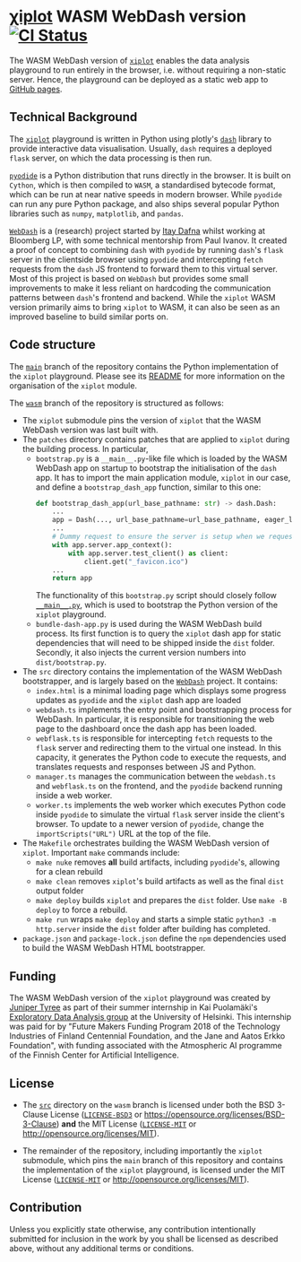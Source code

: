 # [&chi;iplot](https://github.com/edahelsinki/xiplot) WASM WebDash version &emsp; [![CI Status]][workflow]

[CI Status]: https://img.shields.io/github/actions/workflow/status/edahelsinki/xiplot/gh-pages.yaml?branch=wasm&label=gh-pages
[workflow]: https://github.com/edahelsinki/xiplot/actions/workflows/gh-pages.yaml?query=branch%3Awasm

The WASM WebDash version of [`xiplot`](https://github.com/edahelsinki/xiplot) enables the data analysis playground to run entirely in the browser, i.e. without requiring a non-static server. Hence, the playground can be deployed as a static web app to [GitHub pages](https://www.edahelsinki.fi/xiplot).

## Technical Background

The [`xiplot`](https://github.com/edahelsinki/xiplot) playground is written in Python using plotly's [`dash`](https://github.com/plotly/dash) library to provide interactive data visualisation. Usually, `dash` requires a deployed `flask` server, on which the data processing is then run.

[`pyodide`](https://github.com/pyodide/pyodide) is a Python distribution that runs directly in the browser. It is built on `Cython`, which is then compiled to `WASM`, a standardised bytecode format, which can be run at near native speeds in modern browser. While `pyodide` can run any pure Python package, and also ships several popular Python libraries such as `numpy`, `matplotlib`, and `pandas`.

[`WebDash`](https://github.com/ibdafna/webdash) is a (research) project started by [Itay Dafna](https://github.com/ibdafna) whilst working at Bloomberg LP, with some technical mentorship from Paul Ivanov. It created a proof of concept to combining `dash` with `pyodide` by running `dash`'s `flask` server in the clientside browser using `pyodide` and intercepting `fetch` requests from the `dash` JS frontend to forward them to this virtual server. Most of this project is based on `WebDash` but provides some small improvements to make it less reliant on hardcoding the communication patterns between `dash`'s frontend and backend. While the `xiplot` WASM version primarily aims to bring `xiplot` to WASM, it can also be seen as an improved baseline to build similar ports on.

## Code structure

The [`main`](https://github.com/edahelsinki/xiplot/tree/main) branch of the repository contains the Python implementation of the `xiplot` playground. Please see its [README](https://github.com/edahelsinki/xiplot/blob/main/README.md) for more information on the organisation of the `xiplot` module.

The [`wasm`](https://github.com/edahelsinki/xiplot/tree/wasm) branch of the repository is structured as follows:
* The `xiplot` submodule pins the version of `xiplot` that the WASM WebDash version was last built with.
* The `patches` directory contains patches that are applied to `xiplot` during the building process. In particular,
  * `bootstrap.py` is a `__main__.py`-like file which is loaded by the WASM WebDash app on startup to bootstrap the initialisation of the `dash` app. It has to import the main application module, `xiplot` in our case, and define a `bootstrap_dash_app` function, similar to this one:
    ```python
    def bootstrap_dash_app(url_base_pathname: str) -> dash.Dash:
        ...
        app = Dash(..., url_base_pathname=url_base_pathname, eager_loading=True, ...)
        ...
        # Dummy request to ensure the server is setup when we request the index
        with app.server.app_context():
            with app.server.test_client() as client:
                client.get("_favicon.ico")
        ...
        return app
    ```
    The functionality of this `bootstrap.py` script should closely follow [`__main__.py`](https://github.com/edahelsinki/xiplot/blob/main/xiplot/__main__.py), which is used to bootstrap the Python version of the `xiplot` playground.
  * `bundle-dash-app.py` is used during the WASM WebDash build process. Its first function is to query the `xiplot` dash app for static dependencies that will need to be shipped inside the `dist` folder. Secondly, it also injects the current version numbers into `dist/bootstrap.py`.
* The `src` directory contains the implementation of the WASM WebDash bootstrapper, and is largely based on the [`WebDash`](https://github.com/ibdafna/webdash) project. It contains:
  * `index.html` is a minimal loading page which displays some progress updates as `pyodide` and the `xiplot` dash app are loaded
  * `webdash.ts` implements the entry point and bootstrapping process for WebDash. In particular, it is responsible for transitioning the web page to the dashboard once the dash app has been loaded.
  * `webflask.ts` is responsible for intercepting `fetch` requests to the `flask` server and redirecting them to the virtual one instead. In this capacity, it generates the Python code to execute the requests, and translates requests and responses between JS and Python.
  * `manager.ts` manages the communication between the `webdash.ts` and `webflask.ts` on the frontend, and the `pyodide` backend running inside a web worker.
  * `worker.ts` implements the web worker which executes Python code inside `pyodide` to simulate the virtual `flask` server inside the client's browser. To update to a newer version of `pyodide`, change the `importScripts("URL")` URL at the top of the file.
* The `Makefile` orchestrates building the WASM WebDash version of `xiplot`. Important `make` commands include:
  * `make nuke` removes **all** build artifacts, including `pyodide`'s, allowing for a clean rebuild
  * `make clean` removes `xiplot`'s build artifacts as well as the final `dist` output folder
  * `make deploy` builds `xiplot` and prepares the `dist` folder. Use `make -B deploy` to force a rebuild.
  * `make run` wraps `make deploy` and starts a simple static `python3 -m http.server` inside the `dist` folder after building has completed.
* `package.json` and `package-lock.json` define the `npm` dependencies used to build the WASM WebDash HTML bootstrapper.

## Funding

The WASM WebDash version of the `xiplot` playground was created by [Juniper Tyree](https://github.com/juntyr) as part of their summer internship in Kai Puolamäki's [Exploratory Data Analysis group](https://github.com/edahelsinki) at the University of Helsinki. This internship was paid for by "Future Makers Funding Program 2018 of the Technology Industries of Finland Centennial Foundation, and the Jane and Aatos Erkko Foundation", with funding associated with the Atmospheric AI programme of the Finnish Center for Artificial Intelligence.

## License

* The [`src`](src) directory on the `wasm` branch is licensed under both the BSD 3-Clause License ([`LICENSE-BSD3`](LICENSE-BSD3) or https://opensource.org/licenses/BSD-3-Clause) **and** the MIT License ([`LICENSE-MIT`](LICENSE-MIT) or http://opensource.org/licenses/MIT).

* The remainder of the repository, including importantly the `xiplot` submodule, which pins the `main` branch of this repository and contains the implementation of the `xiplot` playground, is licensed under the MIT License ([`LICENSE-MIT`](LICENSE-MIT) or http://opensource.org/licenses/MIT).

## Contribution

Unless you explicitly state otherwise, any contribution intentionally submitted for inclusion in the work by you shall be licensed as described above, without any additional terms or conditions.
